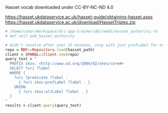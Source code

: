Hasset vocab downloaded under CC-BY-NC-ND 4.0

https://hasset.ukdataservice.ac.uk/hasset-guide/obtaining-hasset.aspx
https://hasset.ukdataservice.ac.uk/download/HassetTriples.zip

```ruby
# /home/conor/Workspace/dri-app-tracker/db/seeds/hasset_authority.rb
# def self.add_hasset_authority

# didn't resolve after over 15 minutes, stay with just prefLabel for now
repo = RDF::Repository.load(hasset_path)
client = SPARQL::Client.new(repo)
query_text = "
  PREFIX skos: <http://www.w3.org/2004/02/skos/core#>
  SELECT ?uri ?label
  WHERE {
    ?uri ?predicate ?label .
      { ?uri skos:prefLabel ?label . }
    UNION
      { ?uri skos:altLabel ?label . }
  }
"
results = client.query(query_text)
```

